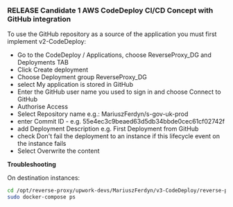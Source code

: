 ### RELEASE Candidate 1 AWS CodeDeploy CI/CD Concept with GitHub integration

To use the GitHub repository as a source of the application you must first implement v2-CodeDeploy:

- Go to the CodeDeploy / Applications, choose ReverseProxy_DG and Deployments TAB
- Click Create deployment
- Choose Deployment group ReverseProxy_DG
- select My application is stored in GitHub
- Enter the GitHub user name you used to sign in and choose Connect to GitHub
- Authorise Access
- Select Repository name e.g.: MariuszFerdyn/s-gov-uk-prod
- enter Commit ID - e.g. 55e4ec3c9beaed63d5db34bbde0cec61cf02742f
- add Deployment Description e.g. First Deployment from GitHub
- check Don't fail the deployment to an instance if this lifecycle event on the instance fails
- Select Overwrite the content


**Troubleshooting**

On destination instances:

``` bash
cd /opt/reverse-proxy/upwork-devs/MariuszFerdyn/v3-CodeDeploy/reverse-proxy-codedeploy/reverse-proxy-icap-docker
sudo docker-compose ps
```
